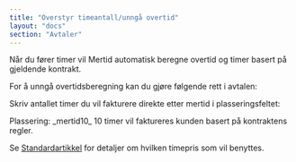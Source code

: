 ```yaml
---
title: "Overstyr timeantall/unngå overtid"
layout: "docs"
section: "Avtaler"
---
```


Når du fører timer vil Mertid automatisk beregne overtid og timer basert på gjeldende kontrakt.

For å unngå overtidsberegning kan du gjøre følgende rett i avtalen:

Skriv antallet timer du vil fakturere direkte etter mertid i plasseringsfeltet:

<p class="note" markdown="1">
Plassering: _mertid10_ 
10 timer vil faktureres kunden basert på kontraktens regler.
</p>


Se [Standardartikkel](Standardartikkel) for detaljer om hvilken timepris som vil benyttes.
